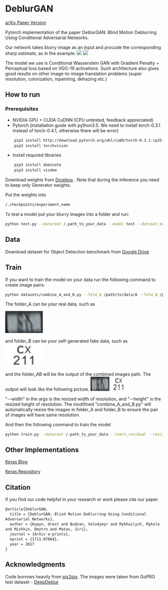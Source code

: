 # DeblurGAN
[arXiv Paper Version](https://arxiv.org/pdf/1711.07064.pdf)

Pytorch implementation of the paper DeblurGAN: Blind Motion Deblurring Using Conditional Adversarial Networks.

Our network takes blurry image as an input and procude the corresponding sharp estimate, as in the example:
<img src="images/animation3.gif" width="400px"/> <img src="images/animation4.gif" width="400px"/>


The model we use is Conditional Wasserstein GAN with Gradient Penalty + Perceptual loss based on VGG-19 activations. Such architecture also gives good results on other image-to-image translation problems (super resolution, colorization, inpainting, dehazing etc.)

## How to run

### Prerequisites
- NVIDIA GPU + CUDA CuDNN (CPU untested, feedback appreciated)
- Pytorch (installation guide with python3.5. We need to install torch-0.3.1 instead of torch-0.4.1, otherwise there will be error)
```bash
    pip3 install http://download.pytorch.org/whl/cu80/torch-0.3.1-cp35-cp35m-linux_x86_64.whl
    pip3 install torchvision
```    
- Install requried libraries
```bash
    pip3 install dominate
    pip3 install visdom
```
Download weights from [Dropbox](https://www.dropbox.com/s/5r6cy0x72s8x9yf/latest_net_G.pth?dl=0) . Note that during the inference you need to keep only Generator weights.

Put the weights into 
```bash
/.checkpoints/experiment_name
```
To test a model put your blurry images into a folder and run:
```bash
python test.py --dataroot /.path_to_your_data --model test --dataset_mode single --learn_residual
```
## Data
Download dataset for Object Detection benchmark from [Google Drive](https://drive.google.com/file/d/1CPMBmRj-jBDO2ax4CxkBs9iczIFrs8VA/view?usp=sharing)

## Train

If you want to train the model on your data run the following command to create image pairs:
```bash
python datasets/combine_A_and_B.py --fold_A /path/to/data/A --fold_B /path/to/data/B --fold_AB /path/to/data --width 160 --height 120
```
The folder_A can be your real data, such as

<img src="https://github.com/lindylin1817/DeblurGAN/blob/master/CX211.jpg" width="120px"/>

and folder_B can be your self-generated fake data, such as
<img src="https://github.com/lindylin1817/DeblurGAN/blob/master/CX211_B.jpg" width="120px"/>

and the folder_AB will be the output of the combined images path. The output will look like the following picture.
<img src="https://github.com/lindylin1817/DeblurGAN/blob/master/CX211_AB.jpg" width="120px"/>

"--width" in the args is the resized width of resolution, and "--height" is the resized height of resolution. The modifined "combine_A_and_B.py" will automatically resize the images in folder_A and folder_B to ensure the pair of images will have same resolution.

And then the following command to train the model

```bash
python train.py --dataroot /.path_to_your_data --learn_residual --resize_or_crop crop --fineSize CROP_SIZE (we used 256)
```

## Other Implementations

[Keras Blog](https://blog.sicara.com/keras-generative-adversarial-networks-image-deblurring-45e3ab6977b5)

[Keras Repository](https://github.com/RaphaelMeudec/deblur-gan)



## Citation

If you find our code helpful in your research or work please cite our paper.

```
@article{DeblurGAN,
  title = {DeblurGAN: Blind Motion Deblurring Using Conditional Adversarial Networks},
  author = {Kupyn, Orest and Budzan, Volodymyr and Mykhailych, Mykola and Mishkin, Dmytro and Matas, Jiri},
  journal = {ArXiv e-prints},
  eprint = {1711.07064},
  year = 2017
}
```

## Acknowledgments
Code borrows heavily from [pix2pix](https://github.com/junyanz/pytorch-CycleGAN-and-pix2pix). The images were taken from GoPRO test dataset - [DeepDeblur](https://github.com/SeungjunNah/DeepDeblur_release)



